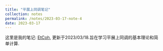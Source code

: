 ```yaml
---
title: "平展上同调笔记"
collection: notes
permalink: /notes/2023-03-17-note-4
date: 2023-03-17
---
```

这里是我的笔记: [EtCoh](https://dvlxlwz.github.io/files/EtaleCoh.pdf), 更新于2023/03/18.旨在学习平展上同调的基本理论和简单计算.
